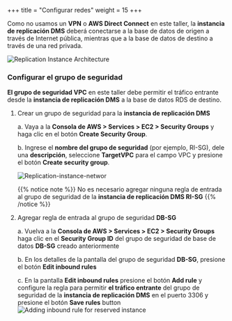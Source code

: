 +++
title = "Configurar redes"
weight = 15
+++

Como no usamos un **VPN** o **AWS Direct Connect** en este taller, la **instancia de replicación DMS** deberá conectarse a la base de datos de origen a través de Internet pública, mientras que a la base de datos de destino a través de una red privada.

![Replication Instance Architecture](/db-mig/ri-network-conf.png)

### Configurar el grupo de seguridad

**El grupo de seguridad VPC** en este taller debe permitir el tráfico entrante desde la  **instancia de replicación DMS** a la base de datos RDS de destino.

1. Crear un grupo de seguridad para la **instancia de replicación DMS**

    a. Vaya a la **Consola de AWS > Services > EC2 > Security Groups** y haga clic en el botón **Create Security Group**.

    b. Ingrese el **nombre del grupo de seguridad** (por ejemplo, RI-SG), dele una **descripción**, seleccione **TargetVPC** para el campo VPC y presione el botón **Create security group**.

    ![Replication-instance-networ](/db-mig/ri-sg.png)

    {{% notice note %}}
  No es necesario agregar ninguna regla de entrada al grupo de seguridad de la **instancia de replicación DMS RI-SG**
  {{% /notice %}}

2. Agregar regla de entrada al grupo de seguridad  **DB-SG**

    a. Vuelva a la **Consola de AWS > Services > EC2 > Security Groups** haga clic en el **Security Group ID** del grupo de seguridad de base de datos **DB-SG** creado anteriormente
    
    b. En los detalles de la pantalla del grupo de seguridad  **DB-SG**, presione el botón **Edit inbound rules**
      
    c. En la pantalla **Edit inbound rules** presione el botón **Add rule** y configure la regla para permitir **el tráfico entrante** del grupo de seguridad de la **instancia de replicación DMS** en el puerto 3306 y presione el botón **Save rules** button
    ![Adding inbound rule for reserved instance](/db-mig/security-group-inbound-rule.en.png)
